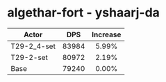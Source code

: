 # algethar-fort - yshaarj-da
| Actor | DPS | Increase |
|---|:---:|:---:|
|T29-2_4-set|83984|5.99%|
|T29-2-set|80972|2.19%|
|Base|79240|0.00%|
